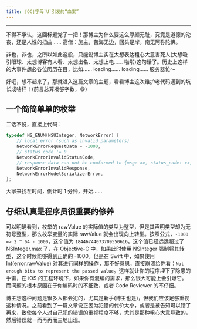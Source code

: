 ```yaml
---
title: ⌈OC⌋字母`U`引发的“血案”
---
```


---
不得不承认，这回标题党了一把！那博主为什么要这么厚颜无耻，究竟是道德的沦丧，还是人性的扭曲...... 高僧：施主，苦海无边，回头是岸，南无阿弥陀佛。

非也，非也，之所以如此这般，只能说博主实在太想表达粗心大意害死人(太想吸引眼球、太想博客有人看、太想出名、太想上电...... 啪啪)这句话了。历史上这样的大事件想必各位历历在目，比如...... loading...... loading...... 服务器忙～

好吧，想不起来了，那就进入这篇文章的主题，看看博主这次维护老代码遇到的坑长成啥样！(前言总算凑够字数，😄)
<!-- more -->

## 一个简简单单的枚举

二话不说，直接上代码：

```C
typedef NS_ENUM(NSUInteger, NetworkError) {
    // local error (such as invalid parameters)
    NetworkErrorRequestData = -1000,
    // status code != 0
    NetworkErrorInvalidStatusCode,
    // response data can not be comformed to {msg: xx, status_code: xx, data: xx}
    NetworkErrorInvalidResponse,
    NetworkErrorModelSerializerError,
};
```

大家来找茬时间，倒计时 1 分钟，开始......

## 仔细认真是程序员很重要的修养

可以明确看到，枚举的 rawValue 的实际值的类型为整型，但是其声明类型却为无符号整型，那么枚举变量的实际 rawValue 就会出现向上转型。按照公式，`-1000 => 2 ^ 64 - 1000`，这个值为 `18446744073709550616`。这个值已经远远超过了 NSInteger.max 了，在 Objective-C 中，如果此时使用 NSInteger 强制将其转型，这个时候能够得到正确的 -1000。但是在 Swift 中，如果使用 Int(error.rawValue) 对其进行同样的操作，那不好意思，直接崩溃给你看：`Not enough bits to represent the passed value`。这样就让你的程序埋下了隐患的手雷，在 iOS 的工程环境下，如果你有混编的需求，那么很大可能上会引爆它。而问题的根本原因在于你编码时的不细致，或者 Code Reviewer 的不仔细。

博主想这种问题是很多人都会犯的，尤其是新手(博主也是)，但我们应该足够重视这种情况。之前看到了一篇文章说正因为犯错的代价太小，或者是被告知可以错了再来，致使每个人对自己犯的错误的重视程度不够，尤其是那种粗心大意导致的，然后错误就一而再再而三地出现。

